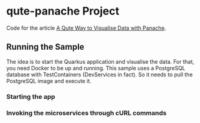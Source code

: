 # qute-panache Project

Code for the article [A Qute Way to Visualise Data with Panache](https://antoniogoncalves.org/2021/01/12/merry-chistmas-and-happy-fallback-with-microprofile).

## Running the Sample

The idea is to start the Quarkus application and visualise the data.
For that, you need Docker to be up and running.
This sample uses a PostgreSQL database with TestContainers (DevServices in fact).
So it needs to pull the PostgreSQL image and execute it.

### Starting the app

### Invoking the microservices through cURL commands
